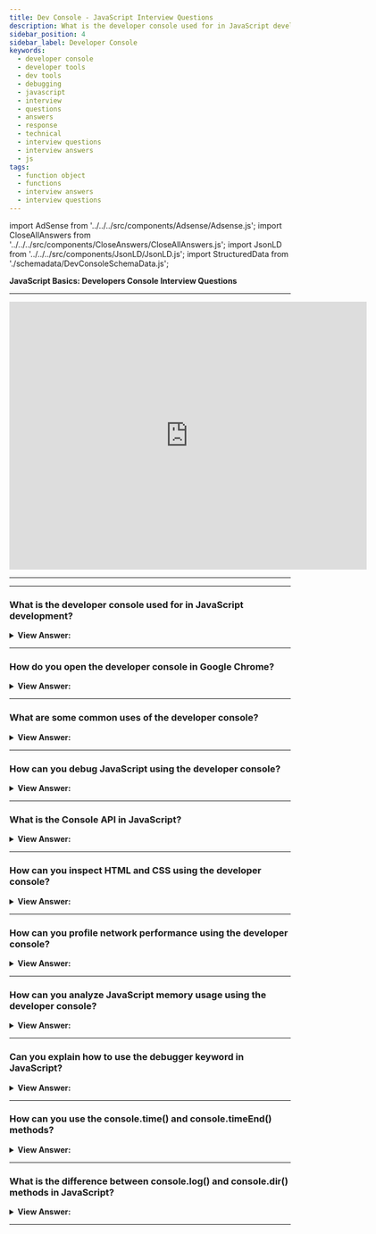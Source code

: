 ```yaml
---
title: Dev Console - JavaScript Interview Questions
description: What is the developer console used for in JavaScript development? A developer console is a tool that allows you to interact with the JavaScript engine.
sidebar_position: 4
sidebar_label: Developer Console
keywords:
  - developer console
  - developer tools
  - dev tools
  - debugging
  - javascript
  - interview
  - questions
  - answers
  - response
  - technical
  - interview questions
  - interview answers
  - js
tags:
  - function object
  - functions
  - interview answers
  - interview questions
---
```


<!-- Notes: Passed Rich Snippets validation. -->

import AdSense from '../../../src/components/Adsense/Adsense.js';
import CloseAllAnswers from '../../../src/components/CloseAnswers/CloseAllAnswers.js';
import JsonLD from '../../../src/components/JsonLD/JsonLD.js';
import StructuredData from './schemadata/DevConsoleSchemaData.js';

<JsonLD data={StructuredData} />

<head>
  <title>Developer Console | JavaScript Frontend Interview Questions</title>
</head>

**JavaScript Basics: Developers Console Interview Questions**

---

<div class='videoWrapper'>
<iframe
    width="640"
    height="480"
    src="https://www.youtube.com/embed/x5G5o2Bul2c"
    frameborder="0"
    allow="autoplay; encrypted-media"
    allowfullscreen
>
</iframe>
</div>

---

<AdSense />

---

<CloseAllAnswers />

### What is the developer console used for in JavaScript development?

<details>
  <summary><strong>View Answer:</strong></summary>
  <div>
  <div><strong>Interview Response:</strong> It allows us to run, debug, inspect, analyze, and manipulate JavaScript in the browser.</div><br />
  <div><strong>Technical Response:</strong> The developer console in JavaScript development is used for debugging purposes. It provides a way to interact with the browser's JavaScript engine, inspect elements in the DOM, display log messages, run JavaScript code snippets, and perform other debugging tasks.
  </div><br/>
  <div><strong>Additional Information:</strong> We can use developer tools to see problems, perform commands, and analyze variables.
  </div>
  </div>
</details>

---

### How do you open the developer console in Google Chrome?

<details>
  <summary><strong>View Answer:</strong></summary>
  <div>
  <div><strong>Interview Response:</strong> We can open the dev console using the f12 or Cmd+Opt+J for Mac users.</div><br />
  <div><strong>Technical Response:</strong> F12 or, if you're using a Mac, Cmd+Opt+J. You may also inspect the browser window by right-clicking it. The browser window launches Chrome Developer Tools, and you should then select the Console option.
  </div><br />
  <div><strong>Additional Information:</strong> On Windows, most browser developer tools get accessed by pressing F12; however, Chrome for Mac requires Cmd+Opt+J, and Safari requires Cmd+Opt+C. (need to enable first).
  </div>
  </div>
</details>

---

### What are some common uses of the developer console?

<details>
  <summary><strong>View Answer:</strong></summary>
  <div>
  <div><strong>Interview Response:</strong> Some common uses of the developer console include debugging JavaScript, inspecting HTML and CSS, profiling network performance, and analyzing JavaScript memory usage.</div>
  </div>
</details>

---

### How can you debug JavaScript using the developer console?

<details>
  <summary><strong>View Answer:</strong></summary>
  <div>
  <div><strong>Interview Response:</strong> You can use the developer console to set breakpoints in your JavaScript code, inspect variable values, and step through code execution line by line.</div>
  </div>
</details>

---

### What is the Console API in JavaScript?

<details>
  <summary><strong>View Answer:</strong></summary>
  <div>
  <div><strong>Interview Response:</strong> The Console API is a collection of methods that allow developers to output messages, debug information, and other data to the developer console. Some common methods include console.log(), console.error(), and console.warn().</div>
  </div>
</details>

---

### How can you inspect HTML and CSS using the developer console?

<details>
  <summary><strong>View Answer:</strong></summary>
  <div>
  <div><strong>Interview Response:</strong> You can use the developer console to inspect the structure and styles of HTML elements. You can also modify the CSS styles of elements in real time to test different design options.</div>
  </div>
</details>

---

### How can you profile network performance using the developer console?

<details>
  <summary><strong>View Answer:</strong></summary>
  <div>
  <div><strong>Interview Response:</strong> To profile network performance, open the browser's Developer Console, navigate to the Network tab, reload the page, and analyze the requests, load times, and resource sizes displayed in the waterfall chart.</div>
  </div>
</details>

---

### How can you analyze JavaScript memory usage using the developer console?

<details>
  <summary><strong>View Answer:</strong></summary>
  <div>
  <div><strong>Interview Response:</strong> You can use the developer console to take snapshots of the JavaScript heap and analyze memory usage over time. This can help identify memory leaks and optimize performance.</div>
  </div>
</details>

---

### Can you explain how to use the debugger keyword in JavaScript?

<details>
  <summary><strong>View Answer:</strong></summary>
  <div>
  <div><strong>Interview Response:</strong> The debugger keyword is a JavaScript statement that can be used to set a breakpoint in your code. When the code reaches the breakpoint, execution will pause and you can use the developer console to inspect variables and step through the code.</div>
  </div>
</details>

---

### How can you use the console.time() and console.timeEnd() methods?

<details>
  <summary><strong>View Answer:</strong></summary>
  <div>
  <div><strong>Interview Response:</strong> You can use console.time() to start a timer and console.timeEnd() to end the timer and output the elapsed time. This can be useful for profiling the performance of specific code blocks.</div>
  </div>
</details>

---

### What is the difference between console.log() and console.dir() methods in JavaScript?

<details>
  <summary><strong>View Answer:</strong></summary>
  <div>
  <div><strong>Interview Response:</strong> The console.log() method outputs a simple text message to the console, while console.dir() outputs a tree-like representation of an object or DOM element. This can be useful for exploring complex data structures.</div>
  </div>
</details>

---
